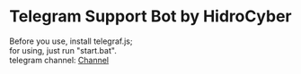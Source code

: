 # Telegram Support Bot by HidroCyber
Before you use, install telegraf.js;   
for using, just run "start.bat".       
telegram channel: <a href='https://t.me/HidroCyber'>Channel</a>
